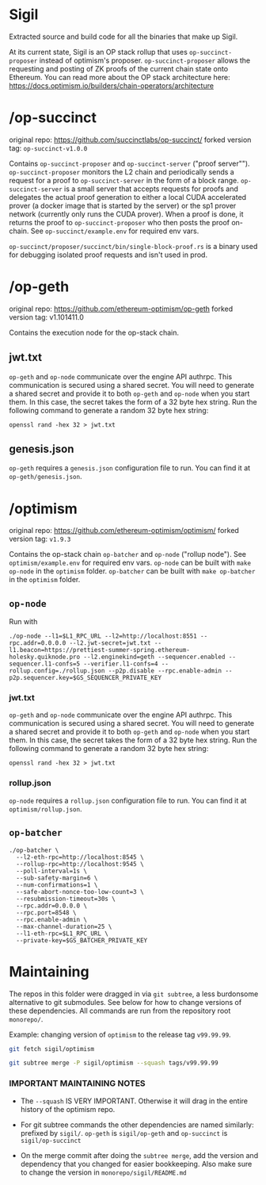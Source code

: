 # Sigil

Extracted source and build code for all the binaries that make up Sigil.

At its current state, Sigil is an OP stack rollup that uses `op-succinct-proposer` instead of optimism's proposer.  `op-succinct-proposer` allows the requesting and
posting of ZK proofs of the current chain state onto Ethereum.  You can read
more about the OP stack architecture here: <https://docs.optimism.io/builders/chain-operators/architecture>

# /op-succinct

original repo: <https://github.com/succinctlabs/op-succinct/>
forked version tag: `op-succinct-v1.0.0`

Contains `op-succinct-proposer` and `op-succinct-server` ("proof server"").
`op-succinct-proposer` monitors the L2 chain and periodically sends a request for
a proof to `op-succinct-server` in the form of a block range.  `op-succinct-server`
is a small server that accepts requests for proofs and delegates the actual proof
generation to either a local CUDA accelerated prover (a docker image that is
started by the server) or the sp1 prover network (currently only runs the CUDA
prover).  When a proof is done, it returns the proof to `op-succinct-proposer`
who then posts the proof on-chain.  See `op-succinct/example.env` for required env
vars.

`op-succinct/proposer/succinct/bin/single-block-proof.rs` is a binary used for
debugging isolated proof requests and isn't used in prod.

# /op-geth

original repo: <https://github.com/ethereum-optimism/op-geth>
forked version tag: v1.101411.0

Contains the execution node for the op-stack chain.

## jwt.txt

`op-geth` and `op-node` communicate over the engine API authrpc. This communication
is secured using a shared secret. You will need to generate a shared secret and
provide it to both `op-geth` and `op-node` when you start them. In this case, the
secret takes the form of a 32 byte hex string. Run the following command to
generate a random 32 byte hex string:

```
openssl rand -hex 32 > jwt.txt
```

## genesis.json

`op-geth` requires a `genesis.json` configuration file to run.  You can find it
at `op-geth/genesis.json`.

# /optimism

original repo: <https://github.com/ethereum-optimism/optimism/>
forked version tag: `v1.9.3`

Contains the op-stack chain `op-batcher` and `op-node` ("rollup node").
See `optimism/example.env` for required env vars.
`op-node` can be built with `make op-node` in the `optimism` folder.
`op-batcher` can be built with `make op-batcher` in the `optimism` folder.

## `op-node`

Run with

```
./op-node --l1=$L1_RPC_URL --l2=http://localhost:8551 --rpc.addr=0.0.0.0 --l2.jwt-secret=jwt.txt --l1.beacon=https://prettiest-summer-spring.ethereum-holesky.quiknode.pro --l2.enginekind=geth --sequencer.enabled --sequencer.l1-confs=5 --verifier.l1-confs=4 --rollup.config=./rollup.json --p2p.disable --rpc.enable-admin --p2p.sequencer.key=$GS_SEQUENCER_PRIVATE_KEY
```

### jwt.txt

`op-geth` and `op-node` communicate over the engine API authrpc. This communication
is secured using a shared secret. You will need to generate a shared secret and
provide it to both `op-geth` and `op-node` when you start them. In this case, the
secret takes the form of a 32 byte hex string. Run the following command to
generate a random 32 byte hex string:

```
openssl rand -hex 32 > jwt.txt
```

### rollup.json

`op-node` requires a `rollup.json` configuration file to run.  You can find it at
`optimism/rollup.json`.

## `op-batcher`

```
./op-batcher \
  --l2-eth-rpc=http://localhost:8545 \
  --rollup-rpc=http://localhost:9545 \
  --poll-interval=1s \
  --sub-safety-margin=6 \
  --num-confirmations=1 \
  --safe-abort-nonce-too-low-count=3 \
  --resubmission-timeout=30s \
  --rpc.addr=0.0.0.0 \
  --rpc.port=8548 \
  --rpc.enable-admin \
  --max-channel-duration=25 \
  --l1-eth-rpc=$L1_RPC_URL \
  --private-key=$GS_BATCHER_PRIVATE_KEY
```

# Maintaining

The repos in this folder were dragged in via `git subtree`, a less burdonsome
alternative to git submodules.  See below for how to change versions of these
dependencies.  All commands are run from the repository root `monorepo/`.

Example: changing version of `optimism` to the release tag `v99.99.99`.

```bash
git fetch sigil/optimism

git subtree merge -P sigil/optimism --squash tags/v99.99.99
```

### IMPORTANT MAINTAINING NOTES

- The `--squash` IS VERY IMPORTANT.  Otherwise it will drag in the entire history
of the optimism repo.

- For git subtree commands the other dependencies are named similarly: prefixed by
`sigil/`.  `op-geth` is `sigil/op-geth` and `op-succinct` is `sigil/op-succinct`

- On the merge commit after doing the `subtree merge`, add the version and
dependency that you changed for easier bookkeeping.  Also make sure to change
the version in `monorepo/sigil/README.md`
